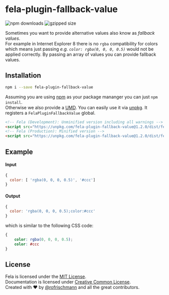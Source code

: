 # fela-plugin-fallback-value


<img alt="npm downloads" src="https://img.shields.io/npm/dm/fela-plugin-fallback-value.svg">
<img alt="gzipped size" src="https://img.shields.io/badge/gzipped-0.51kb-brightgreen.svg">

Sometimes you want to provide alternative values also know as *fallback values*. <br>
For example in Internet Explorer 8 there is no `rgba` compatibility for colors which means just passing *e.g. `color: rgba(0, 0, 0, 0.5)`* would not be applied correctly.
By passing an array of values you can provide fallback values.

## Installation
```sh
npm i --save fela-plugin-fallback-value
```
Assuming you are using [npm](https://www.npmjs.com) as your package mananger you can just `npm install`.<br>
Otherwise we also provide a [UMD](https://github.com/umdjs/umd). You can easily use it via [unpkg](https://unpkg.com/). It registers a  `FelaPluginFallbackValue` global.
```HTML
<!-- Fela (Development): Unminified version including all warnings -->
<script src="https://unpkg.com/fela-plugin-fallback-value@1.2.0/dist/fela-plugin-fallback-value.js"></script>
<!-- Fela (Production): Minified version -->
<script src="https://unpkg.com/fela-plugin-fallback-value@1.2.0/dist/fela-plugin-fallback-value.min.js"></script>
```

## Example

#### Input
```javascript
{
  color: [ 'rgba(0, 0, 0, 0.5)', '#ccc']
}
```
#### Output
```javascript
{
  color: 'rgba(0, 0, 0, 0.5);color:#ccc'
}
```
which is similar to the following CSS code:
```CSS
{
	color: rgba(0, 0, 0, 0.5);
	color: #ccc
}
```

## License
Fela is licensed under the [MIT License](http://opensource.org/licenses/MIT).<br>
Documentation is licensed under [Creative Common License](http://creativecommons.org/licenses/by/4.0/).<br>
Created with ♥ by [@rofrischmann](http://rofrischmann.de) and all the great contributors.
